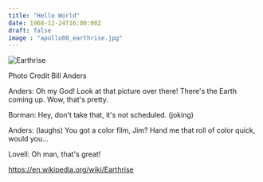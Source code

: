```yaml
---
title: "Hello World"
date: 1968-12-24T16:00:00Z
draft: false
image : "apollo08_earthrise.jpg"
---
```




![Earthrise](/apollo08_earthrise.jpg)

Photo Credit Bill Anders

<!--more--> 


Anders: Oh my God! Look at that picture over there! There's the Earth coming up. Wow, that's pretty.

Borman: Hey, don't take that, it's not scheduled. (joking)

Anders: (laughs) You got a color film, Jim?
            Hand me that roll of color quick, would you...

Lovell: Oh man, that's great!


https://en.wikipedia.org/wiki/Earthrise
